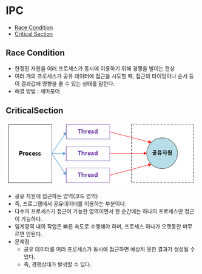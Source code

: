 # IPC

- [Race Condition](##RaceCondition)
- [Critical Section](##CriticalSection)

## Race Condition

- 한정된 자원을 여러 프로세스가 동시에 이용하기 위해 경쟁을 벌이는 현상
- 여러 개의 프로세스가 공유 데이터에 접근을 시도할 때, 접근의 타이밍이나 순서 등이 결과값에 영향을 줄 수 있는 상태를 말한다.
- 해결 방법 : 세마포어

## CriticalSection

![critical](/img/critical.png)

- 공유 자원에 접근하는 영역(코드 영역)
- 즉, 프로그램에서 공유데이터를 이용하는 부분이다.
- 다수의 프로세스가 접근이 가능한 영역이면서 한 순간에는 하나의 프로세스만 접근이 가능하다.
- 임계영역 내의 작업은 빠른 속도로 수행해야 하며, 프로세스 하나가 오랫동안 머무르면 안된다.
- 문제점
  - 공유 데이터를 여러 프로세스가 동시에 접근하면 예상치 못한 결과가 생성될 수 있다.
  - 즉, 경쟁상태가 발생할 수 있다.
